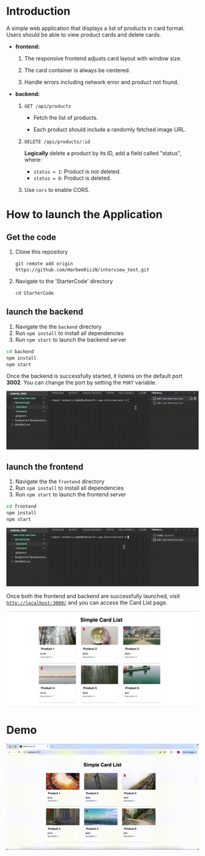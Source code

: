 # Introduction

A simple web application that displays a list of products in card format. Users should be able to view product cards and delete cards.



+ **frontend:** 

  1. The responsive frontend adjusts card layout with window size.

  2. The card container is always be centered.
  3. Handle errors including network error and  product not found.

+ **backend:** 

  1. `GET /api/products`

     + Fetch the list of products.

     + Each product should include a randomly fetched image URL.

  2. `DELETE /api/products/:id`

     **Logically** delete a product by its ID, add a field called "status", where:

     - `status = 1`: Product is not deleted.
     - `status = 0`: Product is deleted.

  3. Use  `cors` to enable CORS.

     

# How to launch the Application



## Get the code

1. Clone this repository

   ```shell
   git remote add origin https://github.com/HarbeeRiiiN/interview_test.git

2. Navigate to the ‘StarterCode' directory

   ```shell
   cd StarterCode
   ```

   

## launch the backend

1. Navigate the the `backend` directory
2. Run `npm install` to install all dependencies
3. Run  `npm start` to launch the backend server

```bash
cd backend
npm install
npm start
```

Once the backend is successfully started, it listens on the default port **3002**. You can change the port by setting the `PORT`  variable.

![backend-terminal](./tmp/backend-terminal.gif)

## launch the frontend

1. Navigate the the `frontend` directory
2. Run `npm install` to install all dependencies
3. Run  `npm start` to launch the frontend server

```bash
cd frontend
npm install
npm start
```



![frontend-terminal](./tmp/frontend-terminal.gif)

Once both the frontend and backend are successfully launched, visit [`http://localhost:3000/`](http://localhost:3000/) and you can access the Card List page.

![app](./tmp/app.png)



# Demo

![web](./tmp/web.gif)

